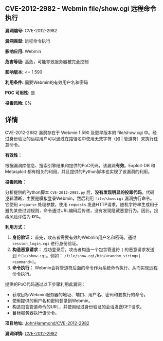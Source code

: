 ## CVE-2012-2982 - Webmin file/show.cgi 远程命令执行

**漏洞编号:** CVE-2012-2982

**漏洞类型:** 远程命令执行

**影响应用:** Webmin

**危害等级:** 高危，可能导致服务器被完全控制

**影响版本:** <= 1.590

**利用条件:** 需要Webmin的有效用户名和密码

**POC 可用性:** 是

**投毒风险:** 0%

## 详情

CVE-2012-2982 漏洞存在于 Webmin 1.590 及更早版本的 file/show.cgi 中。经过身份验证的远程用户可以通过在路径名中使用无效字符（如 | 管道符）来执行任意命令。 

**有效性：**

根据漏洞库信息、搜索引擎结果和提供的PoC代码，该漏洞**有效**。Exploit-DB 和 Metasploit 都有相关的利用，并且提供的Python脚本也实现了该漏洞的利用。

**投毒风险：**

分析提供的Python脚本 `CVE-2012-2982.py` 后，**没有发现明显的投毒代码**。代码逻辑清晰，主要是模拟登录Webmin，然后利用 `file/show.cgi` 漏洞执行命令。它使用 `argparse` 处理参数，使用 `requests` 发送HTTP请求。随机字符串生成用于避免某些过滤规则，命令通过URL编码后传递，没有发现隐藏恶意行为。因此，投毒风险评估为 **0%**。

**利用方式：**

1.  **身份验证：** 首先，攻击者需要有效的Webmin用户名和密码。通过 `session_login.cgi` 进行身份验证。
2.  **构造恶意请求：** 成功登录后，攻击者构造一个包含管道符 `|` 的恶意请求发送到 `file/show.cgi`。例如： `/file/show.cgi/bin/<random_string>|<command>|`。
3.  **命令执行：** Webmin会将管道符后面的命令作为系统命令执行，从而实现远程命令执行。

提供的PoC代码通过以下步骤利用此漏洞：

*   获取目标Webmin服务器的地址、端口、用户名、密码和要执行的命令。
*   使用提供的用户名和密码登录到Webmin。
*   构造包含管道命令的URL，并使用经过身份验证的会话发送GET请求。
*   目标服务器执行该命令。

**项目地址:** [JohnHammond/CVE-2012-2982](https://github.com/JohnHammond/CVE-2012-2982)

**漏洞详情:** [CVE-2012-2982](https://nvd.nist.gov/vuln/detail/CVE-2012-2982)